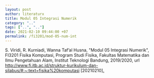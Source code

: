 ```yaml
---
layout: post
author: literaturx
title: Modul 05 Integrasi Numerik
category: ".."
tags: ["..", ".."]
date: 2021-02-10 09:44:00 +07
permalink: /fi3201/mod-05-num-int
---
```

S. Viridi, R. Kurniadi, Wanna Taf’al Husna, "Modul 05 Integrasi Numerik", FI3201 Fisika Komputasi, Program Studi Fisika, Fakultas Matematika dan Ilmu Pengetahuan Alam, Institut Teknologi Bandung, 2019/2020, url <http://www.fi.itb.ac.id/struktur-kurikulum-dan-silabus/#:~:text=fisika%20komputasi> [20210210][.](https://drive.google.com/file/d/1SKYOEcECepEoJaHKHwI0yllim0Ew-t-1/view?usp=sharing)
